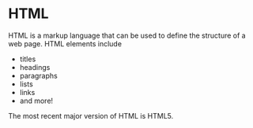 # HTML

HTML is a markup language that can be used to define the structure of a web page. HTML elements include

* titles
* headings
* paragraphs
* lists
* links
* and more!

The most recent major version of HTML is HTML5.